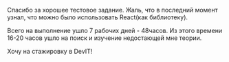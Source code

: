 Спасибо за хорошее тестовое задание. Жаль, что в последний момент узнал, что можно было использовать React(как библиотеку).

Всего на выполнение ушло 7 рабочих дней - 48часов. Из этого времени 16-20 часов ушло на поиск и изучение недостающей мне теории.

Хочу на стажировку в DevIT!
